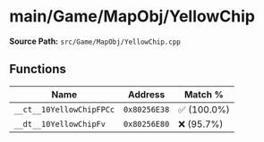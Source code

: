 # main/Game/MapObj/YellowChip

**Source Path:** `src/Game/MapObj/YellowChip.cpp`

## Functions

| Name | Address | Match % |
|------|---------|---------|
| `__ct__10YellowChipFPCc` | `0x80256E38` | :white_check_mark: (100.0%) |
| `__dt__10YellowChipFv` | `0x80256E80` | :x: (95.7%) |